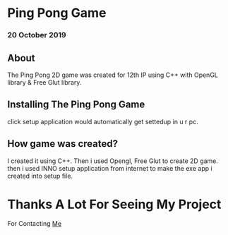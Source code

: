 # Ping Pong Game 
### 20 October 2019

## About
The Ping Pong 2D game was created for 12th IP using C++ with OpenGL library & Free Glut library.

## Installing The Ping Pong Game
click setup application would automatically get settedup in u r pc.

## How game was created?
I created it using C++. Then i used Opengl, Free Glut to create 2D game. then i used INNO setup application from internet to make the exe app i created into setup file.

# Thanks A Lot For Seeing My Project
For Contacting [Me](https://twitter.com/OlMuthu)
